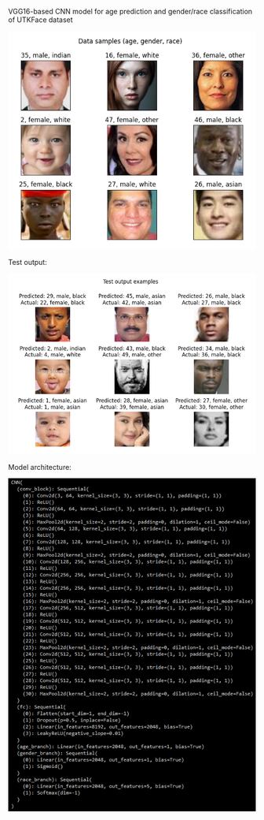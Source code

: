 VGG16-based CNN model for age prediction and gender/race classification of UTKFace dataset

![](data_samples.png)

Test output:

![](output_examples.png)

Model architecture:

![](model_architecture.png)
